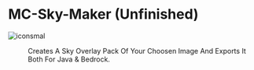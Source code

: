 <h1>MC-Sky-Maker (Unfinished)</h1>

![iconsmal](https://github.com/aKqir24/MCskyMaker/assets/142222025/b9667f25-a730-45ba-b8fe-1d608420aa96)
<dd>Creates A Sky Overlay Pack Of Your Choosen Image And Exports It Both For Java & Bedrock.</dd>
